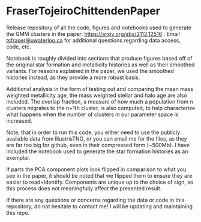 # FraserTojeiroChittendenPaper
Release repository of all the code, figures and notebooks used to generate the GMM clusters in the paper: https://arxiv.org/abs/2112.12516 . Email tsfraser@uwaterloo.ca for additional questions regarding data access, code, etc.


Notebook is roughly divided into sections that produce figures based off of the original star formation and metallicity histories as well as their smoothed variants. For reasons explained in the paper, we used the smoothed histories instead, as they provide a more robust basis.

Additional analysis in the form of testing out and comparing the mean mass weighted metallicity age, the mass weighted stellar and halo age are also included. The overlap fraction, a measure of how much a population from n clusters migrates to the n+1th cluster, is also computed, to help characterize what happens when the number of clusters in our parameter space is increased.


Note, that in order to run this code, you either need to use the publicly available data from IllustrisTNG, or you can email me for the files, as they are far too big for github, even in their compressed form (~500Mb). I have included the notebook used to generate the star formation histories as an exemplar.


If parts the PCA component plots look flipped in comparison to what you see in the paper, it should be noted that we flipped them to ensure they are easier to read+identify. Components are unique up to the choice of sign, so this process does not meaningfully affect the presented result.


If there are any questions or concerns regarding the data or code in this repository, do not hesitate to contact me! I will be updating and maintaining this repo.

